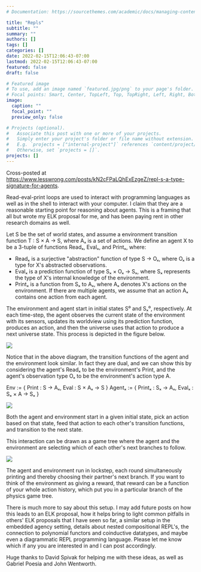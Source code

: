 ```yaml
---
# Documentation: https://sourcethemes.com/academic/docs/managing-content/

title: "Repls"
subtitle: ""
summary: ""
authors: []
tags: []
categories: []
date: 2022-02-15T12:06:43-07:00
lastmod: 2022-02-15T12:06:43-07:00
featured: false
draft: false

# Featured image
# To use, add an image named `featured.jpg/png` to your page's folder.
# Focal points: Smart, Center, TopLeft, Top, TopRight, Left, Right, BottomLeft, Bottom, BottomRight.
image:
  caption: ""
  focal_point: ""
  preview_only: false

# Projects (optional).
#   Associate this post with one or more of your projects.
#   Simply enter your project's folder or file name without extension.
#   E.g. `projects = ["internal-project"]` references `content/project/deep-learning/index.md`.
#   Otherwise, set `projects = []`.
projects: []
---
```


Cross-posted at https://www.lesswrong.com/posts/kN2cFPaLQhExEzgeZ/repl-s-a-type-signature-for-agents.

Read-eval-print loops are used to interact with programming languages as well as in the shell to interact with your computer. I claim that they are a reasonable starting point for reasoning about agents. This is a framing that all but wrote my ELK proposal for me, and has been paying rent in other research domains as well.

Let S be the set of world states, and assume a environment transition function T : S × A → S, where Aₓ is a set of actions.
We define an agent X to be a 3-tuple of functions Readₓ, Evalₓ, and Printₓ, where:

 - Readₓ is a surjective "abstraction" function of type S → Oₓ, where Oₓ is a type for X's abstracted observations.
 - Evalₓ is a prediction function of type Sₓ × Oₓ → Sₓ, where Sₓ represents the type of X's internal knowledge of the environment.
 - Printₓ is a function from Sₓ to Aₓ, where Aₓ denotes X's actions on the environment. If there are multiple agents, we assume that an action Aₓ contains one action from each agent.

The environment and agent start in initial states S⁰ and Sₓ⁰, respectively. At each time-step, the agent observes the current state of the environment with its sensors, updates its worldview using its prediction function, produces an action, and then the universe uses that action to produce a next universe state. This process is depicted in the figure below.

![](https://39669.cdn.cke-cs.com/rQvD3VnunXZu34m86e5f/images/f2026cdc159ea5ff4a0a672250cca96cdb32c0015bc7ec80.png/w_648)

Notice that in the above diagram, the transition functions of the agent and the environment look similar. In fact they are dual, and we can show this by considering the agent's Readₓ to be the environment's Print, and the agent's observation type Oₓ to be the environment's action type A.

Env       := { Print  : S → Aₓ,   Eval  : S × Aₓ → S }
Agentₓ := { Printₓ : Sₓ → Aₓ, Evalₓ : Sₓ × A → Sₓ }

![](https://39669.cdn.cke-cs.com/rQvD3VnunXZu34m86e5f/images/a27cbc6a042caf4ab560dbbb72afd834ade6e59fb159663d.png/w_559)

Both the agent and environment start in a given initial state, pick an action based on that state, feed that action to each other's transition functions, and transition to the next state.

This interaction can be drawn as a game tree where the agent and the environment are selecting which of each other's next branches to follow.

![](https://39669.cdn.cke-cs.com/rQvD3VnunXZu34m86e5f/images/c4e5303c127547c49a07b55f5a5bda889a6d3d4eff33cd86.png/w_657)

The agent and environment run in lockstep, each round simultaneously printing and thereby choosing their partner's next branch. If you want to think of the environment as giving a reward, that reward can be a function of your whole action history, which put you in a particular branch of the physics game tree.

There is much more to say about this setup. I may add future posts on how this leads to an ELK proposal, how it helps bring to light common pitfalls in others' ELK proposals that I have seen so far, a similar setup in the embedded agency setting, details about nested compositional REPL's, the connection to polynomial functors and coinductive datatypes, and maybe even a diagrammatic REPL programming language. Please let me know which if any you are interested in and I can post accordingly.

Huge thanks to David Spivak for helping me with these ideas, as well as Gabriel Poesia and John Wentworth.
